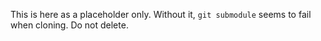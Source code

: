 This is here as a placeholder only. Without it, `git submodule` seems to fail when cloning. Do not delete.